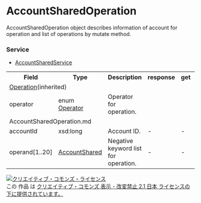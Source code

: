 # AccountSharedOperation
AccountSharedOperation object describes information of account for operation and list of operations by mutate method.
### Service
+ [AccountSharedService](../services/AccountSharedService.md)

<table>
 <tr>
  <th>Field</th>
  <th>Type</th>
  <th>Description</th>
  <th>response</th>
  <th>get</th>
  <th>add</th>
  <th>set</th>
  <th>remove</th>
 </tr>
 <tr>
  <td colspan="8"><a href="./Operation.md">Operation</a>(inherited)</td>
 </tr>
 <tr>
  <td>operator</td>
  <td>enum <br>
  <a href="./Operator.md">Operator</a></td>
  <td>Operator for operation.</td>
  <td colspan="5"></td>
 </tr>
 <tr>
  <td colspan="8">AccountSharedOperation.md</td>
 </tr>
 <tr>
  <td>accountId</td>
  <td>xsd:long</td>
  <td>Account ID.</td>
  <td>-</td>
  <td>-</td>
  <td>Requirement</td>
  <td>Requirement</td>
  <td>Requirement</td>
 </tr>
 <tr>
  <td>operand[1..20]</td>
  <td><a href="./AccountShared.md">AccountShared</a></td>
  <td>Negative keyword list for operation.</td>
  <td>-</td>
  <td>-</td>
  <td>Requirement</td>
  <td>Requirement</td>
  <td>Requirement</td>
 </tr>
</table>

<a rel="license" href="http://creativecommons.org/licenses/by-nd/2.1/jp/"><img alt="クリエイティブ・コモンズ・ライセンス" style="border-width:0" src="https://i.creativecommons.org/l/by-nd/2.1/jp/88x31.png" /></a><br />この 作品 は <a rel="license" href="http://creativecommons.org/licenses/by-nd/2.1/jp/">クリエイティブ・コモンズ 表示 - 改変禁止 2.1 日本 ライセンスの下に提供されています。</a>

